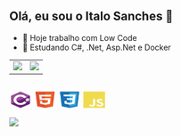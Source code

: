 ## Olá, eu sou o Italo Sanches 👋
- 🔭 Hoje trabalho com Low Code 
- 🌱 Estudando C#, .Net, Asp.Net e Docker 
<table>
  <tr>
    <td>
      <img height="200" src="https://github-readme-stats.vercel.app/api?username=italosanches&show_icons=true&theme=dark&locale=pt-br">
    </td>
    <td>
      <img height="200" src="https://github-readme-stats.vercel.app/api/top-langs/?username=italosanches&layout=compact&theme=dark&hide=Rich%20Text%20Format&locale=pt-br">
    </td>
  </tr>
</table>


<div style="display: inline_block"><br>
  <img align="center" alt="Rafa-Csharp" height="30" width="40" src="https://raw.githubusercontent.com/devicons/devicon/master/icons/csharp/csharp-original.svg">
  <img align="center" alt="Rafa-HTML" height="30" width="40" src="https://raw.githubusercontent.com/devicons/devicon/master/icons/html5/html5-original.svg">
  <img align="center" alt="Rafa-CSS" height="30" width="40" src="https://raw.githubusercontent.com/devicons/devicon/master/icons/css3/css3-original.svg">
  <img align="center" alt="Rafa-Js" height="30" width="40" src="https://raw.githubusercontent.com/devicons/devicon/master/icons/javascript/javascript-plain.svg">
</div>
  </br>
<div> 
  <a href="https://www.linkedin.com/in/italo-carvalho-0a3a63143" target="_blank"><img src="https://img.shields.io/badge/-LinkedIn-%230077B5?style=for-the-badge&logo=linkedin&logoColor=white" target="_blank"></a>  
</div>
